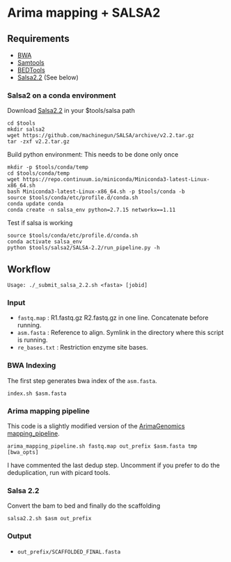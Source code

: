 # Arima mapping + SALSA2

## Requirements
* [BWA](https://github.com/lh3/bwa)
* [Samtools](https://github.com/samtools/samtools)
* [BEDTools](https://github.com/arq5x/bedtools2)
* [Salsa2.2](https://github.com/machinegun/SALSA/releases/tag/v2.2) (See below)

### Salsa2 on a conda environment
Download [Salsa2.2](https://github.com/machinegun/SALSA/releases/tag/v2.2) in your $tools/salsa path

```
cd $tools
mkdir salsa2
wget https://github.com/machinegun/SALSA/archive/v2.2.tar.gz
tar -zxf v2.2.tar.gz
```

Build python environment: This needs to be done only once

```
mkdir -p $tools/conda/temp
cd $tools/conda/temp
wget https://repo.continuum.io/miniconda/Miniconda3-latest-Linux-x86_64.sh
bash Miniconda3-latest-Linux-x86_64.sh -p $tools/conda -b
source $tools/conda/etc/profile.d/conda.sh
conda update conda
conda create -n salsa_env python=2.7.15 networkx==1.11
```

Test if salsa is working
```
source $tools/conda/etc/profile.d/conda.sh
conda activate salsa_env
python $tools/salsa2/SALSA-2.2/run_pipeline.py -h
```

## Workflow
```
Usage: ./_submit_salsa_2.2.sh <fasta> [jobid]
```

### Input
* `fastq.map` : R1.fastq.gz <tab> R2.fastq.gz in one line. Concatenate before running.
* `asm.fasta` : Reference to align. Symlink in the directory where this script is running.
* `re_bases.txt` : Restriction enzyme site bases.

### BWA Indexing
The first step generates bwa index of the `asm.fasta`.
```
index.sh $asm.fasta
```

### Arima mapping pipeline
This code is a slightly modified version of the [ArimaGenomics mapping_pipeline](https://github.com/ArimaGenomics/mapping_pipeline).
```
arima_mapping_pipeline.sh fastq.map out_prefix $asm.fasta tmp [bwa_opts]
```

I have commented the last dedup step. Uncomment if you prefer to do the deduplication, run with picard tools.

### Salsa 2.2
Convert the bam to bed and finally do the scaffolding
```
salsa2.2.sh $asm out_prefix
```

### Output
* `out_prefix/SCAFFOLDED_FINAL.fasta`
